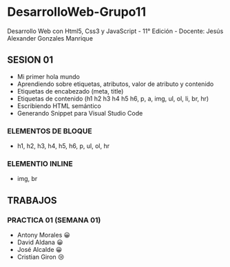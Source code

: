 # DesarrolloWeb-Grupo11

Desarrollo Web con Html5, Css3 y JavaScript - 11° Edición - Docente: Jesús Alexander Gonzales Manrique

## SESION 01

- Mi primer hola mundo
- Aprendiendo sobre etiquetas, atributos, valor de atributo y contenido
- Etiquetas de encabezado (meta, title)
- Etiquetas de contenido (h1 h2 h3 h4 h5 h6, p, a, img, ul, ol, li, br, hr)
- Escribiendo HTML semántico
- Generando Snippet para Visual Studio Code

### ELEMENTOS DE BLOQUE

- h1, h2, h3, h4, h5, h6, p, ul, ol, hr

### ELEMENTIO INLINE

- img, br

## TRABAJOS

### PRACTICA 01 (SEMANA 01)

- Antony Morales 😀
- David Aldana 😀
- José Alcalde 😀
- Cristian Giron 😢